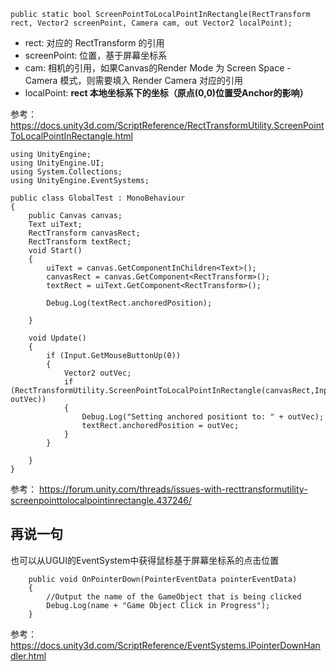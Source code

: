 
```
public static bool ScreenPointToLocalPointInRectangle(RectTransform rect, Vector2 screenPoint, Camera cam, out Vector2 localPoint);
```

 - rect: 对应的 RectTransform 的引用
 - screenPoint: 位置，基于屏幕坐标系
 - cam: 相机的引用，如果Canvas的Render Mode 为 Screen Space - Camera 模式，则需要填入 Render Camera 对应的引用
 - localPoint: **rect 本地坐标系下的坐标（原点(0,0)位置受Anchor的影响）**

参考：
https://docs.unity3d.com/ScriptReference/RectTransformUtility.ScreenPointToLocalPointInRectangle.html
```
using UnityEngine;
using UnityEngine.UI;
using System.Collections;
using UnityEngine.EventSystems;
 
public class GlobalTest : MonoBehaviour
{
    public Canvas canvas;
    Text uiText;
    RectTransform canvasRect;
    RectTransform textRect;
    void Start()
    {
        uiText = canvas.GetComponentInChildren<Text>();
        canvasRect = canvas.GetComponent<RectTransform>();
        textRect = uiText.GetComponent<RectTransform>();
 
        Debug.Log(textRect.anchoredPosition);
 
    }
 
    void Update()
    {
        if (Input.GetMouseButtonUp(0))
        {
            Vector2 outVec;
            if (RectTransformUtility.ScreenPointToLocalPointInRectangle(canvasRect,Input.mousePosition,null,out outVec))
            {
                Debug.Log("Setting anchored positiont to: " + outVec);
                textRect.anchoredPosition = outVec;
            }
        }
 
    }
}
```
参考：
https://forum.unity.com/threads/issues-with-recttransformutility-screenpointtolocalpointinrectangle.437246/

## 再说一句

也可以从UGUI的EventSystem中获得鼠标基于屏幕坐标系的点击位置

```
    public void OnPointerDown(PointerEventData pointerEventData)
    {
        //Output the name of the GameObject that is being clicked
        Debug.Log(name + "Game Object Click in Progress");
    }
```
参考：
https://docs.unity3d.com/ScriptReference/EventSystems.IPointerDownHandler.html



